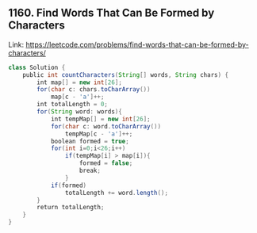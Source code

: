 ## 1160. Find Words That Can Be Formed by Characters
Link: https://leetcode.com/problems/find-words-that-can-be-formed-by-characters/

```java
class Solution {
    public int countCharacters(String[] words, String chars) {
        int map[] = new int[26];
        for(char c: chars.toCharArray())
            map[c - 'a']++;
        int totalLength = 0;
        for(String word: words){
            int tempMap[] = new int[26];
            for(char c: word.toCharArray())
                tempMap[c - 'a']++;
            boolean formed = true;
            for(int i=0;i<26;i++)
                if(tempMap[i] > map[i]){
                    formed = false;
                    break;
                }
            if(formed)
                totalLength += word.length();
        }
        return totalLength;
    }
}
```
